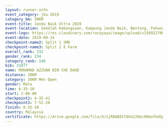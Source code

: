 ```yaml
---
layout: runner-info 
event_category: jbu-2019 
category_km: 30KM 
event-title: Janda Baik Ultra 2019
event-location: Sekolah Kebangsaan, Kampung Janda Baik, Bentong, Pahang, Malaysia 
event-logo: https://res.cloudinary.com/raceyaya/image/upload/v1569217009/logo/janda-baik_vch1pc.jpg 
event-date: 2019-09-14 
checkpoint-name2: Split 1 SMK 
checkpoint-name3: Split 2 E Farm 
overall_rank: 332
gender_rank: 234
category_rank: 148
bib: 31077
name: MOHAMAD AZZUAN BIN CHE DAUD
distance: 30KM
category: 30KM Men Open
gender: Male
time: 6-35-10
start: 2-00-00
checkpoint2: 4-35-41
checkpoint3: 7-52-28
finish: 8-35-10
country: Malaysia
certificate: https://drive.google.com/file/d/1jR8ABIkl0Un22bbc6RmafkdGpQLIvJFO/view?usp=sharing
---
```

